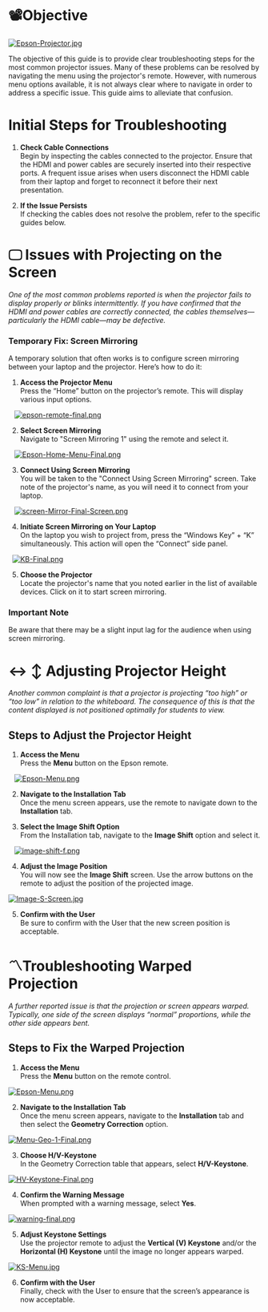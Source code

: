 #  📽️Objective

[![Epson-Projector.jpg](https://i.postimg.cc/jqgg2Y8t/Epson-Projector.jpg)](https://postimg.cc/BtFc7k9V)


The objective of this guide is to provide clear troubleshooting steps for the most common projector issues. Many of these problems can be resolved by navigating the menu using the projector's remote. However, with numerous menu options available, it is not always clear where to navigate in order to address a specific issue. This guide aims to alleviate that confusion.


# Initial Steps for Troubleshooting

1. **Check Cable Connections** <br />
Begin by inspecting the cables connected to the projector. Ensure that the HDMI and power cables are securely inserted into their respective ports. A frequent issue arises when users disconnect the HDMI cable from their laptop and forget to reconnect it before their next presentation.

2. **If the Issue Persists** <br />
If checking the cables does not resolve the problem, refer to the specific guides below.

# 🖵 Issues with Projecting on the Screen

*One of the most common problems reported is when the projector fails to display properly or blinks intermittently. If you have confirmed that the HDMI and power cables are correctly connected, the cables themselves—particularly the HDMI cable—may be defective.*

### Temporary Fix: Screen Mirroring

A temporary solution that often works is to configure screen mirroring between your laptop and the projector. Here’s how to do it:

1. **Access the Projector Menu** <br />
Press the “Home” button on the projector’s remote. This will display various input options.

   [![epson-remote-final.png](https://i.postimg.cc/7LrK4RJ1/epson-remote-final.png)](https://postimg.cc/TKQVqC9h)

2. **Select Screen Mirroring**<br />
Navigate to "Screen Mirroring 1" using the remote and select it.

   [![Epson-Home-Menu-Final.png](https://i.postimg.cc/L6nq46zR/Epson-Home-Menu-Final.png)](https://postimg.cc/YhB2b7ny)

3. **Connect Using Screen Mirroring**<br />
You will be taken to the "Connect Using Screen Mirroring" screen. Take note of the projector's name, as you will need it to connect from your laptop.

   [![screen-Mirror-Final-Screen.png](https://i.postimg.cc/RZWbTfK8/screen-Mirror-Final-Screen.png)](https://postimg.cc/xXSRfXsy)

4. **Initiate Screen Mirroring on Your Laptop**<br />
On the laptop you wish to project from, press the “Windows Key” + “K” simultaneously. This action will open the “Connect” side panel.

  [![KB-Final.png](https://i.postimg.cc/QN57cMFb/KB-Final.png)](https://postimg.cc/Lh9hp2BY)


5. **Choose the Projector**<br />
Locate the projector's name that you noted earlier in the list of available devices. Click on it to start screen mirroring.

### Important Note<br />
Be aware that there may be a slight input lag for the audience when using screen mirroring.

# ↔️ ↕️ Adjusting Projector Height

*Another common complaint is that a projector is projecting “too high” or “too low” in relation to the whiteboard. The consequence of this is that the content displayed is not positioned optimally for students to view.*

## Steps to Adjust the Projector Height

1. **Access the Menu**<br />
Press the **Menu** button on the Epson remote.

   [![Epson-Menu.png](https://i.postimg.cc/ryZF8Qv3/Epson-Menu.png)](https://postimg.cc/YjgwRf2z)

2. **Navigate to the Installation Tab**<br />
Once the menu screen appears, use the remote to navigate down to the **Installation** tab.

3. **Select the Image Shift Option**<br />
From the Installation tab, navigate to the **Image Shift** option and select it.

   [![image-shift-f.png](https://i.postimg.cc/NM7D6yw2/image-shift-f.png)](https://postimg.cc/qhq20vqp)

4. **Adjust the Image Position**<br />
You will now see the **Image Shift** screen. Use the arrow buttons on the remote to adjust the position of the projected image.

[![Image-S-Screen.jpg](https://i.postimg.cc/13kbMNbv/Image-S-Screen.jpg)](https://postimg.cc/68hHpTWZ)

5. **Confirm with the User**<br />
Be sure to confirm with the User that the new screen position is acceptable.

# 〽️Troubleshooting Warped Projection

*A further reported issue is that the projection or screen appears warped. Typically, one side of the screen displays “normal” proportions, while the other side appears bent.*

## Steps to Fix the Warped Projection

1. **Access the Menu**<br />
Press the **Menu** button on the remote control.

[![Epson-Menu.png](https://i.postimg.cc/ryZF8Qv3/Epson-Menu.png)](https://postimg.cc/YjgwRf2z)


2. **Navigate to the Installation Tab**<br />
Once the menu screen appears, navigate to the **Installation** tab and then select the **Geometry Correction** option.

[![Menu-Geo-1-Final.png](https://i.postimg.cc/9Qd9qWFS/Menu-Geo-1-Final.png)](https://postimg.cc/HrLnq1M4)

3. **Choose H/V-Keystone**<br />
In the Geometry Correction table that appears, select **H/V-Keystone**.

[![HV-Keystone-Final.png](https://i.postimg.cc/2jxh6jyK/HV-Keystone-Final.png)](https://postimg.cc/NL55Cc16)

4. **Confirm the Warning Message** <br />
When prompted with a warning message, select **Yes**.

[![warning-final.png](https://i.postimg.cc/FztvXQ5b/warning-final.png)](https://postimg.cc/vgvk5kmD)

5. **Adjust Keystone Settings**<br />
Use the projector remote to adjust the **Vertical (V) Keystone** and/or the **Horizontal (H) Keystone** until the image no longer appears warped.

[![KS-Menu.jpg](https://i.postimg.cc/TP7m9tMv/KS-Menu.jpg)](https://postimg.cc/gwhncq2g)

6. **Confirm with the User**<br />
Finally, check with the User to ensure that the screen’s appearance is now acceptable.